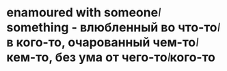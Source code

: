 # enamoured with someone᜵something - влюбленный во что-то᜵в кого-то, очарованный чем-то᜵кем-то, без ума от чего-то᜵кого-то
